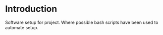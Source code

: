 # Introduction
Software setup for project. Where possible bash scripts have been used to automate setup.
